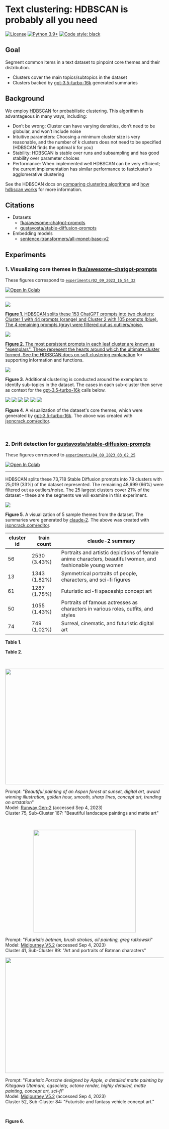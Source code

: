 # Text clustering: HDBSCAN is probably all you need

[![License](https://img.shields.io/badge/License-Apache_2.0-green.svg)](https://github.com/daniel-furman/Polyglot-or-Not/blob/main/LICENSE) 
[![Python 3.9+](https://img.shields.io/badge/python-3.9+-blue.svg)](https://www.python.org/downloads/release/python-390/) 
[![Code style: black](https://img.shields.io/badge/code%20style-black-000000.svg)](https://github.com/psf/black) 

## Goal

Segment common items in a text dataset to pinpoint core themes and their distribution. 

* Clusters cover the main topics/subtopics in the dataset
* Clusters backed by [gpt-3.5-turbo-16k](https://platform.openai.com/docs/models/gpt-3-5) generated summaries

## Background

We employ [HDBSCAN](https://hdbscan.readthedocs.io/en/latest/index.html) for probabilistic clustering. This algorithm is advantageous in many ways, including:

* Don’t be wrong: Cluster can have varying densities, don’t need to be globular, and won’t include noise
* Intuitive parameters: Choosing a minimum cluster size is very reasonable, and the number of *k* clusters does not need to be specified (HDBSCAN finds the optimal *k* for you)
* Stability: HDBSCAN is stable over runs and subsampling and has good stability over parameter choices
* Performance: When implemented well HDBSCAN can be very efficient; the current implementation has similar performance to fastcluster’s agglomerative clustering

See the HDBSCAN docs on [comparing clustering algorithms](https://hdbscan.readthedocs.io/en/latest/comparing_clustering_algorithms.html#hdbscan) and [how hdbscan works](https://hdbscan.readthedocs.io/en/latest/how_hdbscan_works.html) for more information.

## Citations

* Datasets
    * [fka/awesome-chatgpt-prompts](https://huggingface.co/datasets/fka/awesome-chatgpt-prompts)
    * [gustavosta/stable-diffusion-prompts](https://huggingface.co/datasets/Gustavosta/Stable-Diffusion-Prompts)  
* Embedding models
    * [sentence-transformers/all-mpnet-base-v2](https://huggingface.co/sentence-transformers/all-mpnet-base-v2)

## Experiments

### 1. Visualizing core themes in [fka/awesome-chatgpt-prompts](https://huggingface.co/datasets/fka/awesome-chatgpt-prompts)

These figures correspond to [`experiments/02_09_2023_16_54_32`](https://github.com/daniel-furman/awesome-chatgpt-prompts-clustering/tree/main/experiments/02_09_2023_16_54_32)

<a target="_blank" href="https://colab.research.google.com/github/daniel-furman/awesome-chatgpt-prompts-clustering/blob/main/notebooks/awesome-chatgpt-prompts-clustering.ipynb"> <img src="https://colab.research.google.com/assets/colab-badge.svg" alt="Open In Colab"/>

---

![](experiments/02_09_2023_16_54_32/assets/clusters_viz_1.png)

**Figure 1**. HDBSCAN splits these 153 ChatGPT prompts into two clusters: Cluster 1 with 44 prompts (orange) and Cluster 2 with 105 prompts (blue). The 4 remaining prompts (gray) were filtered out as outliers/noise.

![](experiments/02_09_2023_16_54_32/assets/exemplars_viz_1.png)

**Figure 2**. The most persistent prompts in each leaf cluster are known as "exemplars". These represent the hearts around which the ultimate cluster formed. See the HDBSCAN docs on [soft clustering explanation](https://hdbscan.readthedocs.io/en/latest/soft_clustering_explanation.html#distance-based-membership) for supporting information and functions.

![](experiments/02_09_2023_16_54_32/assets/exemplars_viz_2.png)

**Figure 3**. Additional clustering is conducted around the exemplars to identify sub-topics in the dataset. The cases in each sub-cluster then serve as context for the [gpt-3.5-turbo-16k](https://platform.openai.com/docs/models/gpt-3-5) calls below.

![](experiments/02_09_2023_16_54_32/assets/cluster0_subcluster0.png)
![](experiments/02_09_2023_16_54_32/assets/cluster0_subcluster1.png)
![](experiments/02_09_2023_16_54_32/assets/cluster1_subcluster2.png)
![](experiments/02_09_2023_16_54_32/assets/cluster1_subcluster3.png)
![](experiments/02_09_2023_16_54_32/assets/cluster1_subcluster4.png)
![](experiments/02_09_2023_16_54_32/assets/cluster1_subcluster5.png)

**Figure 4**. A visualization of the dataset's core themes, which were generated by [gpt-3.5-turbo-16k](https://platform.openai.com/docs/models/gpt-3-5). The above was created with [jsoncrack.com/editor](https://jsoncrack.com/editor).

<br>

### 2. Drift detection for [gustavosta/stable-diffusion-prompts](https://huggingface.co/datasets/Gustavosta/Stable-Diffusion-Prompts)

These figures correspond to [`experiments/04_09_2023_03_02_25`](https://github.com/daniel-furman/awesome-chatgpt-prompts-clustering/tree/main/experiments/04_09_2023_03_02_25)

<a target="_blank" href="https://colab.research.google.com/github/daniel-furman/awesome-chatgpt-prompts-clustering/blob/main/notebooks/stable-diffusion-prompts-clustering.ipynb">
  <img src="https://colab.research.google.com/assets/colab-badge.svg" alt="Open In Colab"/>
</a>

---

HDBSCAN splits these 73,718 Stable Diffusion prompts into 78 clusters with 25,019 (33%) of the dataset represented. The remaining 48,699 (66%) were filtered out as outliers/noise. The 25 largest clusters cover 21% of the dataset - these are the segments we will examine in this experiment. 

![](experiments/04_09_2023_03_02_25/assets/selected_5_themes.png)

**Figure 5**. A visualization of 5 sample themes from the dataset. The summaries were generated by [claude-2](https://claude.ai/chats). The above was created with [jsoncrack.com/editor](https://jsoncrack.com/editor).

| cluster id | train count  | claude-2 summary                                                                                           |
|------------|--------------|------------------------------------------------------------------------------------------------------------|
| 56         | 2530 (3.43%) | Portraits and artistic depictions of female anime characters, beautiful women, and fashionable young women |
| 13         | 1343 (1.82%) | Symmetrical portraits of people, characters, and sci-fi figures                                            |
| 61         | 1287 (1.75%) | Futuristic sci-fi spaceship concept art                                                                    |
| 50         | 1055 (1.43%) | Portraits of famous actresses as characters in various roles, outfits, and styles                          |
| 74         | 749 (1.02%)  | Surreal, cinematic, and futuristic digital art                                                             |

**Table 1**. 

**Table 2**. 

<br>

<p align="center"> <img src="experiments/04_09_2023_03_02_25/assets/aspens_runway.jpeg"/ width = "550" height = "366"> </p>

Prompt: "*Beautiful painting of an Aspen forest at sunset, digital art, award winning illustration, golden hour, smooth, sharp lines, concept art, trending on artstation*" <br>
Model: [Runway Gen-2](https://app.runwayml.com/video-tools/teams/dryanfurman/ai-tools/text-to-image) (accessed Sep 4, 2023) <br>
Cluster 75, Sub-Cluster 167: "Beautiful landscape paintings and matte art"  <br>

<br>

<p align="center"> <img src="experiments/04_09_2023_03_02_25/assets/batman_midjourney.png"/ width = "325" height = "325"> </p>

Prompt: "*Futuristic batman, brush strokes, oil painting, greg rutkowski*" <br>
Model: [Midjourney V5.2](https://www.midjourney.com/app/) (accessed Sep 4, 2023) <br>
Cluster 41, Sub-Cluster 89: "Art and portraits of Batman characters" <br>

<p align="center"> <img src="experiments/04_09_2023_03_02_25/assets/futuristic_car_midjourney.png"/ width = "550" height = "366"> </p>

Prompt: "*Futuristic Porsche designed by Apple, a detailed matte painting by Kitagawa Utamaro, cgsociety, octane render, highly detailed, matte painting, concept art, sci-fi*" <br>
Model: [Midjourney V5.2](https://www.midjourney.com/app/) (accessed Sep 4, 2023) <br>
Cluster 52, Sub-Cluster 84: "Futuristic and fantasy vehicle concept art."  <br>


<br>

**Figure 6**. 